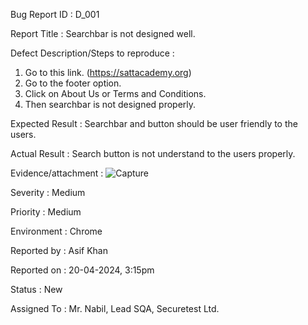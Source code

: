 Bug Report ID	: D_001

Report Title :	Searchbar is not designed well.

Defect Description/Steps to reproduce :	
1. Go to this link. (https://sattacademy.org)
2. Go to the footer option.
3. Click on About Us or Terms and Conditions.
4. Then searchbar is not designed properly.

Expected Result :	Searchbar and button should be user friendly to the users.

Actual Result :	Search button is not understand to the users properly.

Evidence/attachment	:
![Capture](https://github.com/hfmasif/SQA_Practice/assets/43321908/f11f597e-5665-466d-8667-2aaf48298c24)

Severity	: Medium

Priority	: Medium

Environment	: Chrome

Reported by	: Asif Khan

Reported on	: 20-04-2024, 3:15pm

Status	: New

Assigned To	: Mr. Nabil, Lead SQA, Securetest Ltd.
